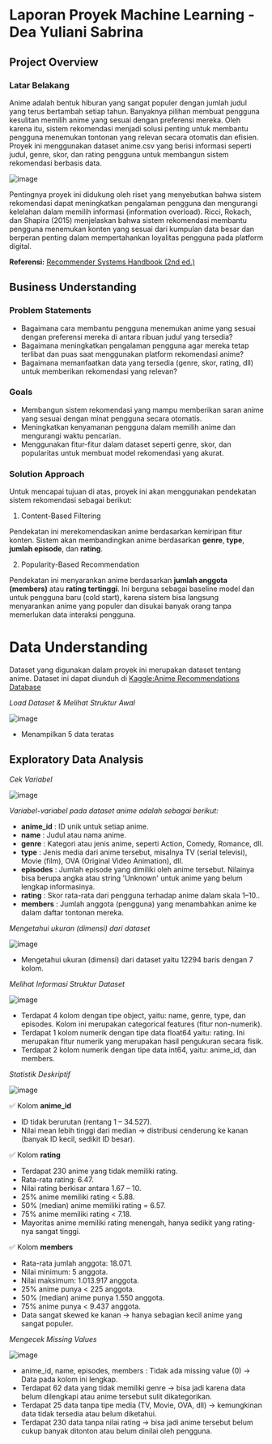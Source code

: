 # Laporan Proyek Machine Learning - Dea Yuliani Sabrina

## Project Overview

### **Latar Belakang**

Anime adalah bentuk hiburan yang sangat populer dengan jumlah judul yang terus bertambah setiap tahun. Banyaknya pilihan membuat pengguna kesulitan memilih anime yang sesuai dengan preferensi mereka. Oleh karena itu, sistem rekomendasi menjadi solusi penting untuk membantu pengguna menemukan tontonan yang relevan secara otomatis dan efisien. Proyek ini menggunakan dataset anime.csv yang berisi informasi seperti judul, genre, skor, dan rating pengguna untuk membangun sistem rekomendasi berbasis data.

![image](https://github.com/user-attachments/assets/911a88a9-367f-4ec0-b4b4-364a858fb80b)


Pentingnya proyek ini didukung oleh riset yang menyebutkan bahwa sistem rekomendasi dapat meningkatkan pengalaman pengguna dan mengurangi kelelahan dalam memilih informasi (information overload). Ricci, Rokach, dan Shapira (2015) menjelaskan bahwa sistem rekomendasi membantu pengguna menemukan konten yang sesuai dari kumpulan data besar dan berperan penting dalam mempertahankan loyalitas pengguna pada platform digital.

**Referensi:** [Recommender Systems Handbook (2nd ed.)](https://doi.org/10.1007/978-1-4899-7637-6)

## Business Understanding

### **Problem Statements**

- Bagaimana cara membantu pengguna menemukan anime yang sesuai dengan preferensi mereka di antara ribuan judul yang tersedia?
- Bagaimana meningkatkan pengalaman pengguna agar mereka tetap terlibat dan puas saat menggunakan platform rekomendasi anime?
- Bagaimana memanfaatkan data yang tersedia (genre, skor, rating, dll) untuk memberikan rekomendasi yang relevan?

### **Goals**

- Membangun sistem rekomendasi yang mampu memberikan saran anime yang sesuai dengan minat pengguna secara otomatis.
- Meningkatkan kenyamanan pengguna dalam memilih anime dan mengurangi waktu pencarian.
- Menggunakan fitur-fitur dalam dataset seperti genre, skor, dan popularitas untuk membuat model rekomendasi yang akurat.

### **Solution Approach**

Untuk mencapai tujuan di atas, proyek ini akan menggunakan pendekatan sistem rekomendasi sebagai berikut:

1. Content-Based Filtering

Pendekatan ini merekomendasikan anime berdasarkan kemiripan fitur konten. Sistem akan membandingkan anime berdasarkan **genre**, **type**, **jumlah episode**, dan **rating**. 

2. Popularity-Based Recommendation

Pendekatan ini menyarankan anime berdasarkan **jumlah anggota (members)** atau **rating tertinggi**. Ini berguna sebagai baseline model dan untuk pengguna baru (cold start), karena sistem bisa langsung menyarankan anime yang populer dan disukai banyak orang tanpa memerlukan data interaksi pengguna.

# Data Understanding

Dataset yang digunakan dalam proyek ini merupakan dataset tentang anime. Dataset ini dapat diunduh di [Kaggle:Anime Recommendations Database](https://www.kaggle.com/datasets/CooperUnion/anime-recommendations-database?select=anime.csv)

*Load Dataset & Melihat Struktur Awal*

![image](https://github.com/user-attachments/assets/46af3920-07cf-4a8c-a3a1-00d5da8db3e0)

- Menampilkan 5 data teratas

## Exploratory Data Analysis

*Cek Variabel*

![image](https://github.com/user-attachments/assets/7c763fb1-7ca7-4c9b-a228-f90bcc105929)

*Variabel-variabel pada dataset anime adalah sebagai berikut:*
- **anime_id** : ID unik untuk setiap anime.
- **name** : 	Judul atau nama anime.
- **genre** : Kategori atau jenis anime, seperti Action, Comedy, Romance, dll.
- **type** : Jenis media dari anime tersebut, misalnya TV (serial televisi), Movie (film), OVA (Original Video Animation), dll.
- **episodes** : Jumlah episode yang dimiliki oleh anime tersebut. Nilainya bisa berupa angka atau string 'Unknown' untuk anime yang belum lengkap informasinya.
- **rating** : 	Skor rata-rata dari pengguna terhadap anime dalam skala 1–10..
- **members** : Jumlah anggota (pengguna) yang menambahkan anime ke dalam daftar tontonan mereka.

*Mengetahui ukuran (dimensi) dari dataset*

![image](https://github.com/user-attachments/assets/2a074d2c-8dc1-4ca7-8938-1ffff377ae0f)

- Mengetahui ukuran (dimensi) dari dataset yaitu 12294 baris dengan 7 kolom.

*Melihat Informasi Struktur Dataset*

![image](https://github.com/user-attachments/assets/f6440cec-deb6-4aa6-88fc-d81e391cb15b)

- Terdapat 4 kolom dengan tipe object, yaitu: name, genre, type, dan episodes. Kolom ini merupakan categorical features (fitur non-numerik).
- Terdapat 1 kolom numerik dengan tipe data float64 yaitu: rating. Ini merupakan fitur numerik yang merupakan hasil pengukuran secara fisik.
- Terdapat 2 kolom numerik dengan tipe data int64, yaitu: anime_id, dan members.

*Statistik Deskriptif*

![image](https://github.com/user-attachments/assets/ccb5ba23-2acd-4e01-884a-dc2f0cf23930)

✅ Kolom **anime_id**
- ID tidak berurutan (rentang 1 – 34.527).
- Nilai mean lebih tinggi dari median → distribusi cenderung ke kanan (banyak ID kecil, sedikit ID besar).

✅ Kolom **rating**
- Terdapat 230 anime yang tidak memiliki rating.
- Rata-rata rating: 6.47.
- Nilai rating berkisar antara 1.67 – 10.
- 25% anime memiliki rating < 5.88.
- 50% (median) anime memiliki rating = 6.57.
- 75% anime memiliki rating < 7.18.
- Mayoritas anime memiliki rating menengah, hanya sedikit yang rating-nya sangat tinggi.

✅ Kolom **members**
- Rata-rata jumlah anggota: 18.071.
- Nilai minimum: 5 anggota.
- Nilai maksimum: 1.013.917 anggota.
- 25% anime punya < 225 anggota.
- 50% (median) anime punya 1.550 anggota.
- 75% anime punya < 9.437 anggota.
- Data sangat skewed ke kanan → hanya sebagian kecil anime yang sangat populer.

*Mengecek Missing Values*

![image](https://github.com/user-attachments/assets/943ae41f-8f13-455c-83f6-3716675bd176)

- anime_id, name, episodes, members : Tidak ada missing value (0) → Data pada kolom ini lengkap.
- Terdapat 62 data yang tidak memiliki genre → bisa jadi karena data belum dilengkapi atau anime tersebut sulit dikategorikan.
- Terdapat 25 data tanpa tipe media (TV, Movie, OVA, dll) → kemungkinan data tidak tersedia atau belum diketahui.
- Terdapat 230 data tanpa nilai rating → bisa jadi anime tersebut belum cukup banyak ditonton atau belum dinilai oleh pengguna.














